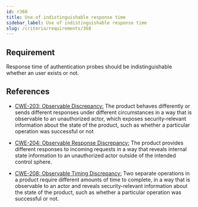 ```yaml
---
id: r368
title: Use of indistinguishable response time
sidebar_label: Use of indistinguishable response time
slug: /criteria/requirements/368
---
```


## Requirement

Response time of authentication probes
should be indistinguishable
whether an user exists or not.

## References

- [CWE-203: Observable Discrepancy:](https://cwe.mitre.org/data/definitions/203.html)
  The product behaves differently
  or sends different responses
  under different circumstances
  in a way that is observable to an unauthorized actor,
  which exposes security-relevant information
  about the state of the product,
  such as whether a particular operation
  was successful or not

- [CWE-204: Observable Response Discrepancy:](https://cwe.mitre.org/data/definitions/204.html)
  The product provides different responses
  to incoming requests in a way
  that reveals internal state information
  to an unauthorized actor
  outside of the intended control sphere.

- [CWE-208: Observable Timing Discrepancy:](https://cwe.mitre.org/data/definitions/208.html)
  Two separate operations in a product
  require different amounts of time to complete,
  in a way that is observable to an actor
  and reveals security-relevant information
  about the state of the product,
  such as whether a particular operation
  was successful or not.
